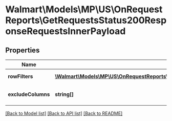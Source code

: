 # Walmart\Models\MP\US\OnRequestReports\GetRequestsStatus200ResponseRequestsInnerPayload

## Properties

Name | Type | Description | Notes
------------ | ------------- | ------------- | -------------
**rowFilters** | [**\Walmart\Models\MP\US\OnRequestReports\GetRequestsStatus200ResponseRequestsInnerPayloadRowFiltersInner[]**](GetRequestsStatus200ResponseRequestsInnerPayloadRowFiltersInner.md) | Row Level filters | [optional]
**excludeColumns** | **string[]** | Columns to exclude from report | [optional]


[[Back to Model list]](./) [[Back to API list]](../../../../../README.md#supported-apis) [[Back to README]](../../../../../README.md)
